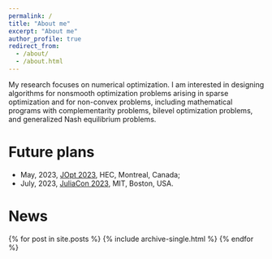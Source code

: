 ```yaml
---
permalink: /
title: "About me"
excerpt: "About me"
author_profile: true
redirect_from:
  - /about/
  - /about.html
---
```


My research focuses on numerical optimization. I am interested in designing algorithms for nonsmooth optimization problems arising in sparse optimization and for non-convex problems, including mathematical programs with complementarity problems, bilevel optimization problems, and generalized Nash equilibrium problems.

Future plans
======

- May, 2023, [JOpt 2023](https://symposia.cirrelt.ca/CORS-JOPT/fr/home), HEC, Montreal, Canada;
- July, 2023, [JuliaCon 2023](https://juliacon.org/2023/), MIT, Boston, USA.

News
======
{% for post in site.posts %}
  {% include archive-single.html %}
{% endfor %}

